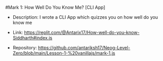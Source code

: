 
#Mark 1: How Well Do You Know Me? [CLI App]

  - Description: I wrote a CLI App which quizzes you on how well do you know me
  
  - Link: https://replit.com/@Antarix17/How-well-do-you-know-Siddharth#index.js
  
  - Repository: https://github.com/antariksh17/Neog-Level-Zero/blob/main/Lesson-1-%20vanillajs/mark-1.js
